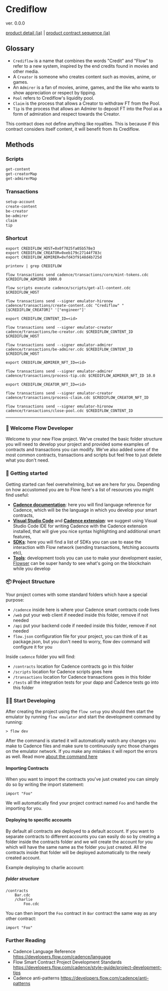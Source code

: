 # Crediflow

ver. 0.0.0

[product detail (ja)](./docs/ja/detail-ja.md) | [product contract sequence (ja)](./docs/ja/sequence-ja.md)

## Glossary

* `Crediflow` is a name that combines the words "Credit" and "Flow" to refer to a new system, inspired by the end credits found in movies and other media.
* A `Creator` is someone who creates content such as movies, anime, or games.
* An `Admirer` is a fan of movies, anime, games, and the like who wants to show appreciation or respect by tipping.
* `Pool` refers to Crediflow's liquidity pool.
* `Claim` is the process that allows a Creator to withdraw FT from the Pool.
* `Tip` is the process that allows an Admirer to deposit FT into the Pool as a form of admiration and respect towards the Creator.

This contract does not define anything like royalties. This is because if this contract considers itself content, it will benefit from its Crediflow.

## Methods

### Scripts

```txt
get-content
get-creatorMap
get-admirerMap
```

### Transactions

```txt
setup-account
create-content
be-creator
be-admirer
claim
tip
```

### Shortcut

```shell
export CREDIFLOW_HOST=0x0f7025fa05b578e3
export CREDIFLOW_CREATOR=0xeb179c27144f783c
export CREDIFLOW_ADMIRER=0xfd43f9148d4b725d

printenv | grep CREDIFLOW
```

```shell
flow transactions send cadence/transactions/core/mint-tokens.cdc $CREDIFLOW_ADMIRER 1000.0
```

```shell
flow scripts execute cadence/scripts/get-all-content.cdc $CREDIFLOW_HOST

flow transactions send --signer emulator-hironow cadence/transactions/create-content.cdc "Crediflow" "[$CREDIFLOW_CREATOR]" '["engineer"]'

export CREDIFLOW_CONTENT_ID=<id>

flow transactions send --signer emulator-creator cadence/transactions/be-creator.cdc $CREDIFLOW_CONTENT_ID $CREDIFLOW_HOST

flow transactions send --signer emulator-admirer cadence/transactions/be-admirer.cdc $CREDIFLOW_CONTENT_ID $CREDIFLOW_HOST

export CREDIFLOW_ADMIRER_NFT_ID=<id>

flow transactions send --signer emulator-admirer cadence/transactions/process-tip.cdc $CREDIFLOW_ADMIRER_NFT_ID 10.0

export CREDIFLOW_CREATOR_NFT_ID=<id>

flow transactions send --signer emulator-creator cadence/transactions/process-claim.cdc $CREDIFLOW_CREATOR_NFT_ID

flow transactions send --signer emulator-hironow cadence/transactions/close-pool.cdc $CREDIFLOW_CONTENT_ID
```

---

### 👋 Welcome Flow Developer

Welcome to your new Flow project. We've created the basic folder structure you will need to develop your project and provided some examples of contracts and transactions you can modify. We've also added some of the most common contracts, transactions and scripts but feel free to just delete what you don't need.

### 🔨 Getting started

Getting started can feel overwhelming, but we are here for you. Depending on how accustomed you are to Flow here's a list of resources you might find useful:

* **[Cadence documentation](https://developers.flow.com/cadence/language)**: here you will find language reference for Cadence, which will be the language in which you develop your smart contracts,
* **[Visual Studio Code](https://code.visualstudio.com/?wt.mc_id=DX_841432)** and **[Cadence extension](https://marketplace.visualstudio.com/items?itemName=onflow.cadence)**: we suggest using Visual Studio Code IDE for writing Cadence with the Cadence extension installed, that will give you nice syntax highlighting and additional smart features,
* **[SDKs](https://developers.flow.com/tools#sdks)**: here you will find a list of SDKs you can use to ease the interaction with Flow network (sending transactions, fetching accounts etc),
* **[Tools](https://developers.flow.com/tools#development-tools)**: development tools you can use to make your development easier, [Flowser](https://docs.flowser.dev/) can be super handy to see what's going on the blockchain while you develop

### 📦 Project Structure

Your project comes with some standard folders which have a special purpose:

* `/cadence` inside here is where your Cadence smart contracts code lives
* `/web` put your web client if needed inside this folder, remove if not needed
* `/api` put your backend code if needed inside this folder, remove if not needed
* `flow.json` configuration file for your project, you can think of it as package.json, but you don't need to worry, flow dev command will configure it for you

Inside `cadence` folder you will find:

* `/contracts` location for Cadence contracts go in this folder
* `/scripts` location for Cadence scripts goes here
* `/transactions` location for Cadence transactions goes in this folder
* `/tests` all the integration tests for your dapp and Cadence tests go into this folder

### 👨‍💻 Start Developing

After creating the project using the `flow setup` you should then start the emulator by running `flow emulator` and start the development command by running:

```shell
> flow dev
```

After the command is started it will automatically watch any changes you make to Cadence files and make sure to continuously sync those changes on the emulator network. If you make any mistakes it will report the errors as well. Read more [about the command here](https://developers.flow.com/tools/flow-cli/super-commands)

#### Importing Contracts

When you want to import the contracts you've just created you can simply do so by writing the import statement:

```cadence
import "Foo"
```

We will automatically find your project contract named `Foo` and handle the importing for you.

#### Deploying to specific accounts

By default all contracts are deployed to a default account. If you want to separate contracts to different accounts you can easily do so by creating a folder inside the contracts folder and we will create the account for you which will have the same name as the folder you just created. All the contracts inside that folder will be deployed automatically to the newly created account.

Example deploying to charlie account:

##### folder structure

```script
/contracts
    Bar.cdc
    /charlie
        Foo.cdc
```

You can then import the `Foo` contract in `Bar` contract the same way as any other contract:

```cadence
import "Foo"
```

### Further Reading

* Cadence Language Reference <https://developers.flow.com/cadence/language>
* Flow Smart Contract Project Development Standards <https://developers.flow.com/cadence/style-guide/project-development-tips>
* Cadence anti-patterns <https://developers.flow.com/cadence/anti-patterns>
